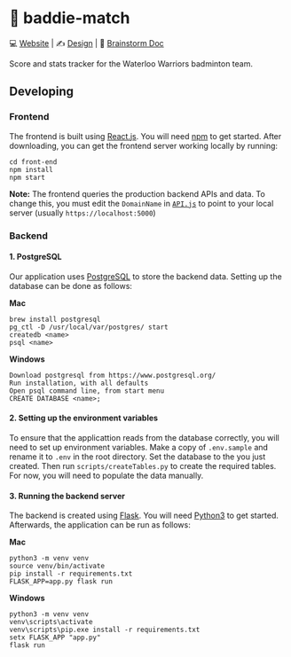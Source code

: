 # 🏸 baddie-match

💻 [Website](https://baddie-match.herokuapp.com/) | ✍️ [Design](https://www.figma.com/file/cMTxu6tnGFqgTrjF2QLrtN/Untitled?node-id=0%3A1) | 📝 [Brainstorm Doc](https://docs.google.com/document/d/1A5pw-I7XXs6muCWZoTlrFCgsVgHOLn6HExxoHoQ8-58/edit?usp=sharing)

Score and stats tracker for the Waterloo Warriors badminton team.

## Developing

### Frontend

The frontend is built using [React.js](https://reactjs.org/). You will need [npm](https://www.npmjs.com/) to get started. After downloading, you can get the frontend server working locally by running:
```
cd front-end
npm install
npm start
```
**Note:** The frontend queries the production backend APIs and data. To change this, you must edit the `DomainName` in [`API.js`](https://github.com/angelamchen/baddie-match/blob/main/front-end/src/API/API.js) to point to your local server (usually `https://localhost:5000`)

### Backend
#### 1. PostgreSQL
Our application uses [PostgreSQL](https://www.postgresql.org/) to store the backend data. Setting up the database can be done as follows:

**Mac**
```
brew install postgresql
pg_ctl -D /usr/local/var/postgres/ start
createdb <name>
psql <name>
```

**Windows**
```
Download postgresql from https://www.postgresql.org/
Run installation, with all defaults
Open psql command line, from start menu
CREATE DATABASE <name>;
```

#### 2. Setting up the environment variables
To ensure that the applicattion reads from the database correctly, you will need to set up environment variables. Make a copy of `.env.sample` and rename it to `.env` in the root directory. Set the database to the <name> you just created. Then run `scripts/createTables.py` to create the required tables. For now, you will need to populate the data manually.

#### 3. Running the backend server
  
The backend is created using [Flask](https://flask.palletsprojects.com/en/2.0.x/). You will need [Python3](https://www.python.org/downloads/) to get started. Afterwards, the application can be run as follows:
  
**Mac**
```
python3 -m venv venv
source venv/bin/activate
pip install -r requirements.txt
FLASK_APP=app.py flask run
```
**Windows**
```
python3 -m venv venv
venv\scripts\activate
venv\scripts\pip.exe install -r requirements.txt
setx FLASK_APP "app.py"
flask run
```
